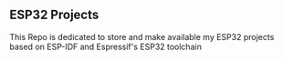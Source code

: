## ESP32 Projects

This Repo is dedicated to store and make available my ESP32 projects
based on ESP-IDF and Espressif's ESP32 toolchain
